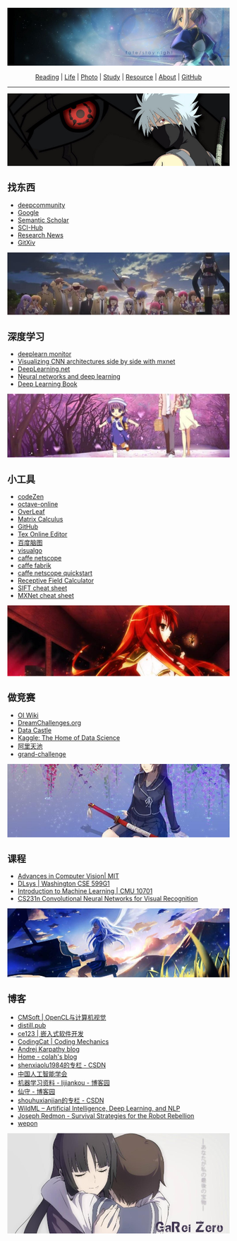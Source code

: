 [![header](./assets/header01.jpg)](https://yuenshome.github.io)

<center> <a href="./reading/" target="_blank">Reading</a>  |  <a href="./life/" target="_blank">Life</a>   |  <a href="./gallery/" target="_blank">Photo</a>   |   <a href="./study/" target="_blank">Study</a>   |   <a href="./resource/" target="_blank">Resource</a> |  <a href="./about/" target="_blank">About</a>  | <a href="https://github.com/ysh329" target="_blank">GitHub</a> </center>

------

<script type="text/javascript" async src="https://cdn.mathjax.org/mathjax/latest/MathJax.js?config=TeX-MML-AM_CHTML"> </script>

![header](./assets/header14.jpg)

## 找东西  
- <a href="https://deepcommunity.com" target="_blank">deepcommunity</a>    
- <a href="http://guge.suanfazu.com/" target="_blank">Google</a>  
- <a href="https://www.semanticscholar.org" target="_blank">Semantic Scholar</a>  
- <a href="http://www.sci-hub.cc/" target="_blank">SCI-Hub</a>  
- <a href="https://www.researchnews.com/" target="_blank">Research News</a>  
- <a href="https://gitxiv.com/" target="_blank">GitXiv</a>  

![header](./assets/header26.jpg)

## 深度学习  
- <a href="https://deeplearn.org" target="_blank">deeplearn monitor</a>    
- <a href="http://josephpcohen.com/w/visualizing-cnn-architectures-side-by-side-with-mxnet/" target="_blank">Visualizing CNN architectures side by side with mxnet</a>    
- <a href="http://deeplearning.net/" target="_blank">DeepLearning.net</a>  
- <a href="http://neuralnetworksanddeeplearning.com/index.html" target="_blank">Neural networks and deep learning </a>  
- <a href="http://www.deeplearningbook.org/" target="_blank">Deep Learning Book</a>  

![header](./assets/header36.jpg)

## 小工具  
- <a href="http://codezen.rishimohan.me" target="_blank">codeZen</a>  
- <a href="http://octave-online.net/" target="_blank">octave-online</a>  
- <a href="https://www.overleaf.com" target="_blank">OverLeaf</a>  
- <a href="http://www.matrixcalculus.org" target="_blank">Matrix Calculus</a>  
- <a href="https://github.com/" target="_blank">GitHub</a>  
- <a href="http://www.codecogs.com/latex/eqneditor.php" target="_blank">Tex Online Editor</a>  
- <a href="naotu.baidu.com" target="_blank">百度脑图</a>  
- <a href="https://visualgo.net/zh" target="_blank">visualgo</a>  
- <a href="http://ethereon.github.io/netscope/#/editor" target="_blank">caffe netscope</a>  
- <a href="http://fabrik.cloudcv.org" target="_blank">caffe fabrik</a>  
- <a href="http://ethereon.github.io/netscope/quickstart.html" target="_blank">caffe netscope quickstart</a>  
- <a href="http://fomoro.com/tools/receptive-fields/" target="_blank">Receptive Field Calculator</a>  
- <a href="http://ufoym.com/" target="_blank">SIFT cheat sheet</a>  
- <a href="https://amazonaws-china.com/cn/blogs/ai/exploiting-the-unique-features-of-the-apache-mxnet-deep-learning-framework-with-a-cheat-sheet/" target="_blank">MXNet cheat sheet</a>  

![header](./assets/header31.jpg)

## 做竞赛  
- <a href="https://oi-wiki.org/" target="_blank">OI Wiki</a>  
- <a href="http://dreamchallenges.org/" target="_blank">DreamChallenges.org</a>  
- <a href="http://www.pkbigdata.com/" target="_blank">Data Castle</a>  
- <a href="http://www.kaggle.com/" target="_blank">Kaggle: The Home of Data Science</a>  
- <a href="https://tianchi.aliyun.com" target="_blank">阿里天池</a>  
- <a href="https://grand-challenge.org/All_Challenges/" target="_blank">grand-challenge</a>  

![header](./assets/header23.jpg)

## 课程  
- <a href="http://6.869.csail.mit.edu/fa15/schedule.html" target="_blank">Advances in Computer Vision| MIT</a>  
- <a href="http://dlsys.cs.washington.edu/" target="_blank">DLsys | Washington CSE 599G1</a>  
- <a href="http://www.cs.cmu.edu/~epxing/Class/10701/" target="_blank">Introduction to Machine Learning | CMU 10701</a>  
- <a href="https://cs231n.github.io/convolutional-networks" target="_blank">CS231n Convolutional Neural Networks for Visual Recognition</a>   

![header](./assets/header25.jpg)

## 博客  
- <a href="http://www.cmsoft.com.br/" target="_blank">CMSoft | OpenCL与计算机视觉</a>  
- <a href="http://distill.pub/" target="_blank">distill.pub</a>  
- <a href="http://blog.csdn.net/ce123_zhouwei"  target="_blank">ce123 | 嵌入式软件开发</a>  
- <a href="codingcat.me" target="_blank">CodingCat | Coding Mechanics</a>  
- <a href="https://karpathy.github.io/" target="_blank">Andrej Karpathy blog</a>  
- <a href="https://colah.github.io/" target="_blank">Home - colah's blog</a>  
- <a href="http://blog.csdn.net/shenxiaolu1984" target="_blank">shenxiaolu1984的专栏 - CSDN</a>  
- <a href="http://caai.cn/index.php?s=/Home/Article/index/id/51.html" target="_blank">中国人工智能学会</a>  
- <a href="http://www.cnblogs.com/lijiankou/p/3300145.html"  
 target="_blank">机器学习资料 - lijiankou - 博客园</a>  
- <a href="http://www.cnblogs.com/shouhuxianjian/" target="_blank">仙守 - 博客园</a>  
- <a href="http://blog.csdn.net/shouhuxianjian" target="_blank">shouhuxianjian的专栏 - CSDN</a>  
- <a href="http://www.wildml.com/" target="_blank">WildML – Artificial Intelligence, Deep Learning, and NLP</a>  
- <a href="https://pjreddie.com/" target="_blank">Joseph Redmon - Survival Strategies for the Robot Rebellion</a>  
- <a href="http://wepon.me/" target="_blank">wepon</a>  

![header](./assets/header24.jpg)
